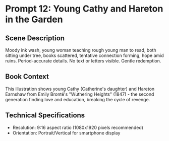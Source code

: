 # Prompt 12: Young Cathy and Hareton in the Garden

## Scene Description
Moody ink wash, young woman teaching rough young man to read, both sitting under tree, books scattered, tentative connection forming, hope amid ruins. Period-accurate details. No text or letters visible. Gentle redemption.

## Book Context
This illustration shows young Cathy (Catherine's daughter) and Hareton Earnshaw from Emily Brontë's "Wuthering Heights" (1847) - the second generation finding love and education, breaking the cycle of revenge.

## Technical Specifications
- Resolution: 9:16 aspect ratio (1080x1920 pixels recommended)
- Orientation: Portrait/Vertical for smartphone display